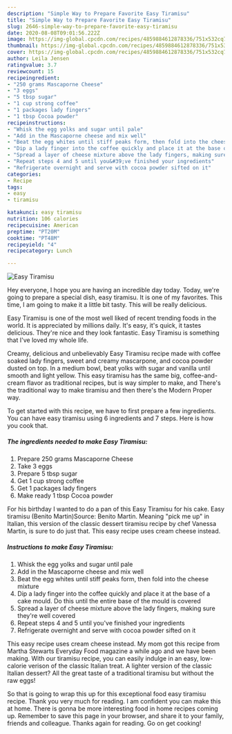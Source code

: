 ```yaml
---
description: "Simple Way to Prepare Favorite Easy Tiramisu"
title: "Simple Way to Prepare Favorite Easy Tiramisu"
slug: 2646-simple-way-to-prepare-favorite-easy-tiramisu
date: 2020-08-08T09:01:56.222Z
image: https://img-global.cpcdn.com/recipes/4859884612878336/751x532cq70/easy-tiramisu-recipe-main-photo.jpg
thumbnail: https://img-global.cpcdn.com/recipes/4859884612878336/751x532cq70/easy-tiramisu-recipe-main-photo.jpg
cover: https://img-global.cpcdn.com/recipes/4859884612878336/751x532cq70/easy-tiramisu-recipe-main-photo.jpg
author: Leila Jensen
ratingvalue: 3.7
reviewcount: 15
recipeingredient:
- "250 grams Mascaporne Cheese"
- "3 eggs"
- "5 tbsp sugar"
- "1 cup strong coffee"
- "1 packages lady fingers"
- "1 tbsp Cocoa powder"
recipeinstructions:
- "Whisk the egg yolks and sugar until pale"
- "Add in the Mascaporne cheese and mix well"
- "Beat the egg whites until stiff peaks form, then fold into the cheese mixture"
- "Dip a lady finger into the coffee quickly and place it at the base of a cake mould. Do this until the entire base of the mould is covered"
- "Spread a layer of cheese mixture above the lady fingers, making sure they&#39;re well covered"
- "Repeat steps 4 and 5 until you&#39;ve finished your ingredients"
- "Refrigerate overnight and serve with cocoa powder sifted on it"
categories:
- Recipe
tags:
- easy
- tiramisu

katakunci: easy tiramisu 
nutrition: 106 calories
recipecuisine: American
preptime: "PT20M"
cooktime: "PT48M"
recipeyield: "4"
recipecategory: Lunch

---
```



![Easy Tiramisu](https://img-global.cpcdn.com/recipes/4859884612878336/751x532cq70/easy-tiramisu-recipe-main-photo.jpg)

Hey everyone, I hope you are having an incredible day today. Today, we're going to prepare a special dish, easy tiramisu. It is one of my favorites. This time, I am going to make it a little bit tasty. This will be really delicious.

Easy Tiramisu is one of the most well liked of recent trending foods in the world. It is appreciated by millions daily. It's easy, it's quick, it tastes delicious. They're nice and they look fantastic. Easy Tiramisu is something that I've loved my whole life.

Creamy, delicious and unbelievably Easy Tiramisu recipe made with coffee soaked lady fingers, sweet and creamy mascarpone, and cocoa powder dusted on top. In a medium bowl, beat yolks with sugar and vanilla until smooth and light yellow. This easy tiramisu has the same big, coffee-and-cream flavor as traditional recipes, but is way simpler to make, and There&#39;s the traditional way to make tiramisu and then there&#39;s the Modern Proper way.


To get started with this recipe, we have to first prepare a few ingredients. You can have easy tiramisu using 6 ingredients and 7 steps. Here is how you cook that.

<!--inarticleads1-->

##### The ingredients needed to make Easy Tiramisu:

1. Prepare 250 grams Mascaporne Cheese
1. Take 3 eggs
1. Prepare 5 tbsp sugar
1. Get 1 cup strong coffee
1. Get 1 packages lady fingers
1. Make ready 1 tbsp Cocoa powder


For his birthday I wanted to do a pan of this Easy Tiramisu for his cake. Easy tiramisu (Benito Martin)Source: Benito Martin. Meaning &#34;pick me up&#34; in Italian, this version of the classic dessert tiramisu recipe by chef Vanessa Martin, is sure to do just that. This easy recipe uses cream cheese instead. 

<!--inarticleads2-->

##### Instructions to make Easy Tiramisu:

1. Whisk the egg yolks and sugar until pale
1. Add in the Mascaporne cheese and mix well
1. Beat the egg whites until stiff peaks form, then fold into the cheese mixture
1. Dip a lady finger into the coffee quickly and place it at the base of a cake mould. Do this until the entire base of the mould is covered
1. Spread a layer of cheese mixture above the lady fingers, making sure they&#39;re well covered
1. Repeat steps 4 and 5 until you&#39;ve finished your ingredients
1. Refrigerate overnight and serve with cocoa powder sifted on it


This easy recipe uses cream cheese instead. My mom got this recipe from Martha Stewarts Everyday Food magazine a while ago and we have been making. With our tiramisu recipe, you can easily indulge in an easy, low-calorie verison of the classic Italian treat. A lighter version of the classic Italian dessert? All the great taste of a traditional tiramisu but without the raw eggs! 

So that is going to wrap this up for this exceptional food easy tiramisu recipe. Thank you very much for reading. I am confident you can make this at home. There is gonna be more interesting food in home recipes coming up. Remember to save this page in your browser, and share it to your family, friends and colleague. Thanks again for reading. Go on get cooking!
